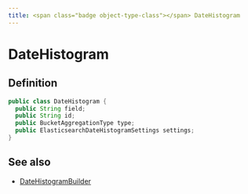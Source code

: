 ```yaml
---
title: <span class="badge object-type-class"></span> DateHistogram
---
```

# <span class="badge object-type-class"></span> DateHistogram

## Definition

```java
public class DateHistogram {
  public String field;
  public String id;
  public BucketAggregationType type;
  public ElasticsearchDateHistogramSettings settings;
}
```
## See also

 * <span class="badge builder"></span> [DateHistogramBuilder](./builder-DateHistogramBuilder.md)
